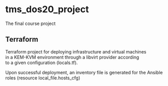 # tms_dos20_project
The final course project

## Terraform
Terraform project for deploying infrastructure and virtual machines  
in a KEM-KVM environment through a libvirt provider according  
to a given configuration (locals.tf).

Upon successful deployment, an inventory file is generated for the Ansible roles (resource local_file.hosts_cfg)
